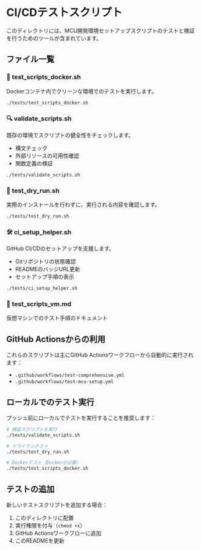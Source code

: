 # CI/CDテストスクリプト

このディレクトリには、MCU開発環境セットアップスクリプトのテストと検証を行うためのツールが含まれています。

## ファイル一覧

### 🐳 test_scripts_docker.sh
Dockerコンテナ内でクリーンな環境でのテストを実行します。
```bash
./tests/test_scripts_docker.sh
```

### 🔍 validate_scripts.sh
既存の環境でスクリプトの健全性をチェックします。
- 構文チェック
- 外部リソースの可用性確認
- 関数定義の検証
```bash
./tests/validate_scripts.sh
```

### 🧪 test_dry_run.sh
実際のインストールを行わずに、実行される内容を確認します。
```bash
./tests/test_dry_run.sh
```

### 🛠️ ci_setup_helper.sh
GitHub CI/CDのセットアップを支援します。
- Gitリポジトリの状態確認
- READMEのバッジURL更新
- セットアップ手順の表示
```bash
./tests/ci_setup_helper.sh
```

### 📝 test_scripts_vm.md
仮想マシンでのテスト手順のドキュメント

## GitHub Actionsからの利用

これらのスクリプトは主にGitHub Actionsワークフローから自動的に実行されます：
- `.github/workflows/test-comprehensive.yml`
- `.github/workflows/test-mcu-setup.yml`

## ローカルでのテスト実行

プッシュ前にローカルでテストを実行することを推奨します：

```bash
# 検証スクリプトを実行
./tests/validate_scripts.sh

# ドライランテスト
./tests/test_dry_run.sh

# Dockerテスト（Dockerが必要）
./tests/test_scripts_docker.sh
```

## テストの追加

新しいテストスクリプトを追加する場合：
1. このディレクトリに配置
2. 実行権限を付与（`chmod +x`）
3. GitHub Actionsワークフローに追加
4. このREADMEを更新 